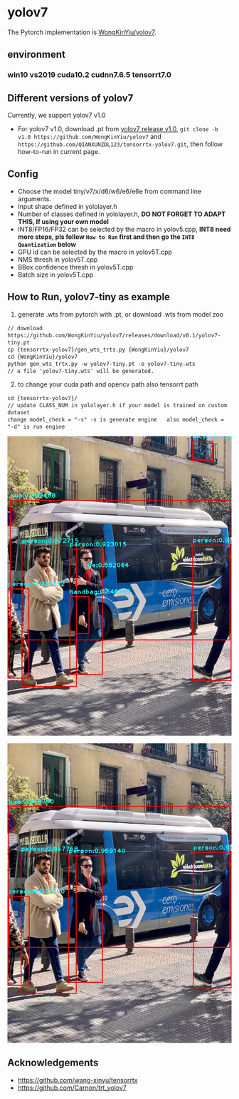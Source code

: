 # yolov7

The Pytorch implementation is [WongKinYiu/yolov7](https://github.com/WongKinYiu/yolov7).

## environment

### win10  vs2019 cuda10.2 cudnn7.6.5 tensorrt7.0

## Different versions of yolov7

Currently, we support yolov7 v1.0

- For yolov7 v1.0, download .pt from [yolov7 release v1.0](https://github.com/WongKinYiu/yolov7/releases/tag/v0.10), `git clone -b v1.0 https://github.com/WongKinYiu/yolov7` and `https://github.com/QIANXUNZDL123/tensorrtx-yolov7.git`, then follow how-to-run in current page.


## Config

- Choose the model tiny/v7/x/d6/w6/e6/e6e from command line arguments.
- Input shape defined in yololayer.h
- Number of classes defined in yololayer.h, **DO NOT FORGET TO ADAPT THIS, If using your own model**
- INT8/FP16/FP32 can be selected by the macro in yolov5.cpp, **INT8 need more steps, pls follow `How to Run` first and then go the `INT8 Quantization` below**
- GPU id can be selected by the macro in yolov5T.cpp
- NMS thresh in yolov5T.cpp
- BBox confidence thresh in yolov5T.cpp
- Batch size in yolov5T.cpp

## How to Run, yolov7-tiny as example

1. generate .wts from pytorch with .pt, or download .wts from model zoo

```
// download https://github.com/WongKinYiu/yolov7/releases/download/v0.1/yolov7-tiny.pt
cp {tensorrtx-yolov7}/gen_wts_trts.py {WongKinYiu}/yolov7
cd {WongKinYiu}/yolov7
python gen_wts_trtx.py -w yolov7-tiny.pt -o yolov7-tiny.wts
// a file 'yolov7-tiny.wts' will be generated.
```

2. to change your cuda path and opencv path also tensorrt path

```
cd {tensorrtx-yolov7}/
// update CLASS_NUM in yololayer.h if your model is trained on custom dataset
change model_check = "-s" -s is generate engine   also model_check = "-d" is run engine 
```


<p align="center">
<img src="https://github.com/QIANXUNZDL123/tensorrtx-yolov7/blob/master/result/yolov7x-car.jpg">
</p>

<p align="center">
<img src="https://github.com/QIANXUNZDL123/tensorrtx-yolov7/blob/master/result/yolov7e6e-car.jpg">
</p>

## Acknowledgements
- https://github.com/wang-xinyu/tensorrtx
- https://github.com/Carnon/trt_yolov7



